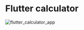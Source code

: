 # Flutter calculator
![flutter_calculator_app](https://user-images.githubusercontent.com/92163203/188844178-c8f5d9a5-4f55-4a4d-82bc-07355e613275.gif)

